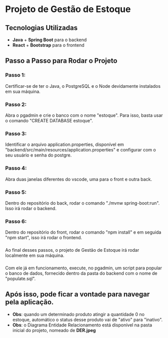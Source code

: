 # Projeto de Gestão de Estoque

## Tecnologias Utilizadas
- **Java** + **Spring Boot** para o backend
- **React** + **Bootstrap** para o frontend

## Passo a Passo para Rodar o Projeto

### Passo 1: 
Certificar-se de ter o Java, o PostgreSQL e o Node devidamente instalados em sua máquina.
### Passo 2:
Abra o pgadmin e crie o banco com o nome "estoque". Para isso, basta usar o comando "CREATE DATABASE estoque".
### Passo 3:
Identificar o arquivo application.properties, disponível em "backend/src/main/resources/application.properties" e configurar com o seu usuário e senha do postgre.
### Passo 4:
Abra duas janelas diferentes do vscode, uma para o front e outra back.
### Passo 5:
Dentro do repositório do back, rodar o comando "./mvnw spring-boot:run". Isso irá rodar o backend.
### Passo 6:
Dentro do repositório do front, rodar o comando "npm install" e em seguida "npm start", isso irá rodar o frontend.

### 
Ao final desses passos, o projeto de Gestão de Estoque irá rodar localmente em sua máquina.
### 
Com ele já em funcionamento, execute, no pgadmin, um script para popular o banco de dados, fornecido dentro da pasta do backend com o nome de "populate.sql".
## Após isso, pode ficar a vontade para navegar pela aplicação.
- **Obs**: quando um determinado produto atingir a quantidade 0 no estoque, automático o status desse produto vai de "ativo" para "inativo".
- **Obs**: o Diagrama Entidade Relacionamento está disponível na pasta inicial do projeto, nomeado de **DER.jpeg**
